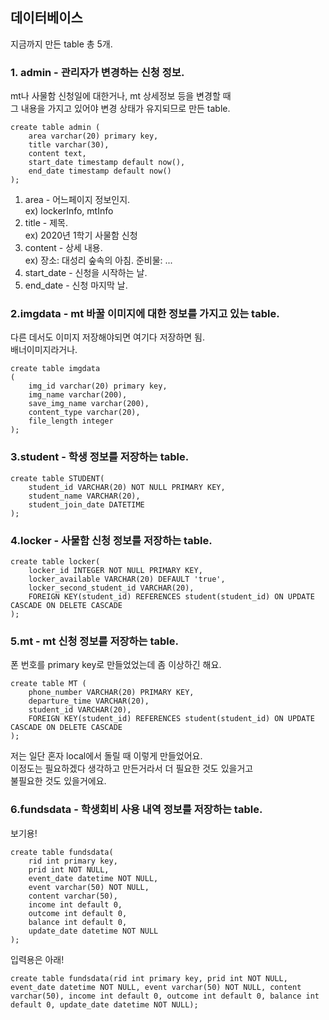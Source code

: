 ## 데이터베이스    
지금까지 만든 table 총 5개.

### 1. admin - 관리자가 변경하는 신청 정보. 
mt나 사물함 신청일에 대한거나, mt 상세정보 등을 변경할 때   
그 내용을 가지고 있어야 변경 상태가 유지되므로 만든 table.   
```
create table admin (
	area varchar(20) primary key,
	title varchar(30),
	content text,
	start_date timestamp default now(),
	end_date timestamp default now()
);
```

1) area - 어느페이지 정보인지.    
ex) lockerInfo, mtInfo     
2) title - 제목.     
ex) 2020년 1학기 사물함 신청    
3) content - 상세 내용.    
ex) 장소: 대성리 숲속의 아침. 준비물: ...    
4) start_date - 신청을 시작하는 날.   
5) end_date - 신청 마지막 날.    


### 2.imgdata - mt 바꿀 이미지에 대한 정보를 가지고 있는 table.
다른 데서도 이미지 저장해야되면 여기다 저장하면 됨.     
배너이미지라거나.
```
create table imgdata
(
	img_id varchar(20) primary key,
	img_name varchar(200),
	save_img_name varchar(200),
	content_type varchar(20),
	file_length integer
);
```


### 3.student - 학생 정보를 저장하는 table.
```
create table STUDENT(
	student_id VARCHAR(20) NOT NULL PRIMARY KEY,
	student_name VARCHAR(20),
	student_join_date DATETIME
);
```

### 4.locker - 사물함 신청 정보를 저장하는 table.
```
create table locker(
	locker_id INTEGER NOT NULL PRIMARY KEY,
	locker_available VARCHAR(20) DEFAULT 'true',
	locker_second_student_id VARCHAR(20),
	FOREIGN KEY(student_id) REFERENCES student(student_id) ON UPDATE CASCADE ON DELETE CASCADE
);
```


### 5.mt - mt 신청 정보를 저장하는 table.
폰 번호를 primary key로 만들었었는데 좀 이상하긴 해요.
```
create table MT (
	phone_number VARCHAR(20) PRIMARY KEY,
	departure_time VARCHAR(20),
	student_id VARCHAR(20),
	FOREIGN KEY(student_id) REFERENCES student(student_id) ON UPDATE CASCADE ON DELETE CASCADE
);
```


저는 일단 혼자 local에서 돌릴 때 이렇게 만들었어요.    
이정도는 필요하겠다 생각하고 만든거라서 더 필요한 것도 있을거고     
불필요한 것도 있을거에요.    


### 6.fundsdata - 학생회비 사용 내역 정보를 저장하는 table.
보기용!
```
create table fundsdata(
	rid int primary key,
	prid int NOT NULL,
	event_date datetime NOT NULL,
	event varchar(50) NOT NULL,
	content varchar(50),
	income int default 0,
	outcome int default 0,
	balance int default 0,
	update_date datetime NOT NULL
);
```
입력용은 아래!
```
create table fundsdata(rid int primary key, prid int NOT NULL, event_date datetime NOT NULL, event varchar(50) NOT NULL, content varchar(50), income int default 0, outcome int default 0, balance int default 0, update_date datetime NOT NULL);
```

